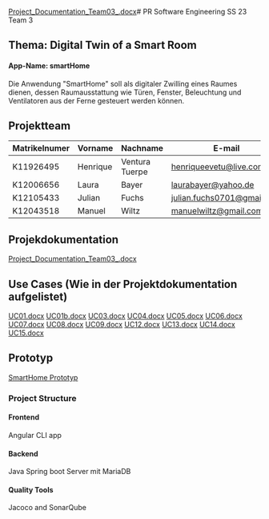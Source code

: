 [Project_Documentation_Team03_.docx](https://github.com/jku-win-se/teaching.ss23prse.smartroom.team3/files/11984894/Project_Documentation_Team03_.docx)# PR Software Engineering SS 23 Team 3
## Thema: Digital Twin of a Smart Room 
#### App-Name: smartHome
Die Anwendung "SmartHome" soll als digitaler Zwilling eines Raumes dienen, dessen Raumausstattung wie Türen, Fenster, Beleuchtung und Ventilatoren aus der Ferne gesteuert werden können.

## Projektteam
| Matrikelnumer  | Vorname |  Nachname  | E-mail | Github User |
| ------------- | ------------- | ------------- | ------------- | ------------- |
| K11926495  | Henrique  | Ventura Tuerpe  | henriqueevetu@live.com | henriquevetu  |
| K12006656  | Laura | Bayer  | laurabayer@yahoo.de | laurabayer1 |
| K12105433  | Julian | Fuchs  | julian.fuchs0701@gmail.com | FuchsJulianGit  |
| K12043518  | Manuel | Wiltz  | manuelwiltz@gmail.com | manuelwiltz |

## Projekdokumentation 
[Project_Documentation_Team03_.docx](https://github.com/jku-win-se/teaching.ss23prse.smartroom.team3/files/11984899/Project_Documentation_Team03_.docx)

## Use Cases (Wie in der Projektdokumentation aufgelistet)
[UC01.docx](https://github.com/jku-win-se/teaching.ss23prse.smartroom.team3/files/11988831/UC01.docx)
[UC01b.docx](https://github.com/jku-win-se/teaching.ss23prse.smartroom.team3/files/11988834/UC01b.docx)
[UC03.docx](https://github.com/jku-win-se/teaching.ss23prse.smartroom.team3/files/11988835/UC03.docx)
[UC04.docx](https://github.com/jku-win-se/teaching.ss23prse.smartroom.team3/files/11988836/UC04.docx)
[UC05.docx](https://github.com/jku-win-se/teaching.ss23prse.smartroom.team3/files/11988837/UC05.docx)
[UC06.docx](https://github.com/jku-win-se/teaching.ss23prse.smartroom.team3/files/11988838/UC06.docx)
[UC07.docx](https://github.com/jku-win-se/teaching.ss23prse.smartroom.team3/files/11988839/UC07.docx)
[UC08.docx](https://github.com/jku-win-se/teaching.ss23prse.smartroom.team3/files/11988841/UC08.docx)
[UC09.docx](https://github.com/jku-win-se/teaching.ss23prse.smartroom.team3/files/11988842/UC09.docx)
[UC12.docx](https://github.com/jku-win-se/teaching.ss23prse.smartroom.team3/files/11988844/UC12.docx)
[UC13.docx](https://github.com/jku-win-se/teaching.ss23prse.smartroom.team3/files/11988845/UC13.docx)
[UC14.docx](https://github.com/jku-win-se/teaching.ss23prse.smartroom.team3/files/11988846/UC14.docx)
[UC15.docx](https://github.com/jku-win-se/teaching.ss23prse.smartroom.team3/files/11988847/UC15.docx)



## Prototyp
[SmartHome Prototyp](https://www.figma.com/proto/4ABS1OvW4rhJv6nCqljPL8/PR-SE---SmartHome?node-id=1-7&scaling=min-zoom&page-id=0%3A1&starting-point-node-id=1%3A7)



### Project Structure
#### Frontend
Angular CLI app

#### Backend
Java Spring boot Server mit MariaDB

#### Quality Tools
Jacoco and SonarQube
